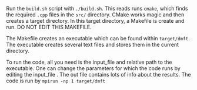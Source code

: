 Run the `build.sh` script with `./build.sh`. This reads runs `cmake`, which finds the required `.cpp` files in the `src/` directory. CMake works magic and then creates a target directory. In this target directory, a Makefile is create and run. DO NOT EDIT THIS MAKEFILE.

The Makefile creates an executable which can be found within `target/dmft`. The executable creates several text files and stores them in the current directory. 

To run the code, all you need is the input_file and relative path to the executable. One can change the parameters for which the code runs by editing the input_file . The out file contains lots of info about the results. The code is run by `mpirun -np 1 target/dmft`

